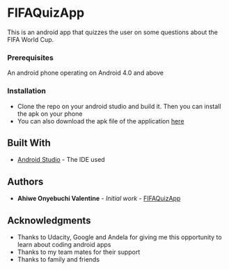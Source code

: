 # FIFAQuizApp

This is an android app that quizzes the user on some questions about the FIFA World Cup. 

### Prerequisites

An android phone operating on Android 4.0 and above

### Installation

* Clone the repo on your android studio and build it. Then you can install the apk on your phone
* You can also download the apk file of the application [here](https://drive.google.com/open?id=1Iy6FGIrA_FnKnHmOZbwCbRP_TEibeENZ)

## Built With

* [Android Studio](https://developer.android.com/studio/archive) - The IDE used

## Authors

* **Ahiwe Onyebuchi Valentine** - *Initial work* - [FIFAQuizApp](https://github.com/vahiwe/FIFAQuizApp)

## Acknowledgments

* Thanks to Udacity, Google and Andela for giving me this opportunity to learn about coding android apps
* Thanks to my team mates for their support
* Thanks to family and friends
